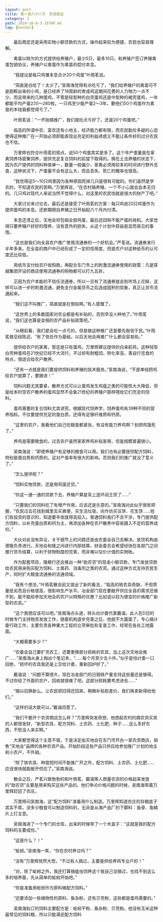 ```yaml
---
layout: post
title: 第一百六十八节　农资商店
category: 3
path: 2010-10-8-3-16700.md
tag: [normal]
---
```


　　最后商定还是采用实物小额贷款的方式，操作起来较为便捷，农民也容易理解。

　　禽苗以赊欠的方式提供给养殖户，最少5只，最多10只。和养殖户签订养殖禽蛋包销协议，养殖户以禽蛋作为禽苗的偿付本息。

　　“我提议是每只鸡雏本息合计20个鸡蛋”叶雨茗说。

　　“简直是白给了！太少了。”吴南海觉得有点吃亏了，“我们给养殖户的禽苗可不是刚孵出来的小鸡，是已经养了18周龄的育成鸡这期间花费的人力物力一点不少。而且带来的几种蛋鸡，不管是轻型种的白壳蛋鸡还是中型种的褐壳蛋鸡，一年都能平均产蛋220～280枚。一只鸡至少能产蛋2～3年。要他们50个鸡蛋作为禽苗的本钱我都觉得亏了。”

　　叶雨茗说：“一开始搞推广，我们就吃点亏好了。还是20个鸡蛋吧。”

　　临高的所谓中农、富农还有小地主，经济能力都有限，而农民勤俭多疑的心态使得这种推广在一开始必须即能表现出充足的利益诱惑又不能让条件好的过分农民也不信。

　　万里辉也符合叶雨茗的观点，说50个鸡蛋其实是多了。这个年产蛋量是在家禽饲养场密集饲养，提供充足复合饲料的前提下取得的。换在土法养殖的状态下，因为农户提供的饲料种类单一，数量一般偏少，家禽必须用较多的时间进行野外觅食，这种状况下，产蛋量不会有这么大，而且丢失、死亡的概率也很高。

　　“我觉得这5～10只鸡里因为各种原因死掉几只是很有可能的。你们虽然是学农的，不知道农民的苦啊。”万里辉说，“在农村搞养殖，一个不小心就会血本无归的。几只鸡对现代人来说当然不觉得什么，对这里的农民怕就是很大的财产了吧。”

　　大家讨论来讨论去，最后还是接受了叶雨茗的方案：每只鸡收20只鸡蛋作为提供蛋鸡的本息。还款期限自养殖之日开始起六个月内付清。

　　本息还清之后，天地会将包销全部鸡蛋，最后还回购不能产蛋的母机。大家觉得只要养殖户好好的喂养，没有意外的损失，从这个计划中获益是显而易见的事情。

　　“这也是我们向全县农户推广使用流通券的一个好机会。”严茗说。流通券发行半年多来，在全县的商户中已经形成了一定的信用度，但是农户对这种纸币的认可度还比较低。

　　用纸币支付给农户收购款。再配合东门市上的刺激流通券使用的政策：凡是穿越集团开设的商店使用流通券的购物都可以打九五折。

　　正因为农户本能的不信任流通券，所以一旦有了流通券就会到市场上花掉，这样可以进一步的刺激流通，避免支付金属货币之后造成囤积的现象，真正让货币流通起来。

　　“我们这不叫推广，简直就是在倒贴啊。”有人感慨了。

　　“这世界上的多数国家对农业都是有补贴的，否则早没人种地了。”叶雨茗说，“我们这也算是变相的农产品补贴政策吧。”

　　“从眼前看，我们是会吃一点亏的，但是做这种推广还是要先取信于民。”叶雨茗做总结陈述，“有了信任作为基础，以后天地会再推广什么都会容易些。”

　　提供给农户的家禽，暂定是只有蛋鸡，万里辉建议提供的白来航鸡，这种轻型白壳种蛋鸡在21世纪已经不大流行，不过却有耐粗饲，转化率高，善自行觅食的特点，很适合给农户散养。

　　“还有一点就是我们要提供饲料和养殖的技术服务。”吴南海说，“不是单纯把鸡给农户就算了，要跟进！”

　　饲料问题尤其要紧，散养方式可以让蛋鸡发生鸡瘟之类的可能性大大降低，但是给本时空农户散养的蛋鸡显然不会象21世纪的养殖户那样喂给它们充足的饲料。

　　蛋鸡需要的复合饲料尤其讲究，根据现代饲养学，饲养蛋鸡有39种不同的营养指标。不仅要提供充足的蛋白质，还得有足够纤维质和钙质。

　　“这里的农户，我看他们自己吃粮食都紧张，有没有能力养鸡啊？别把鸡饿死了。”

　　养鸡是需要粮食的，过去农户虽然家家养鸡补贴家用，但是规模普遍很小。

　　吴南海说：“即使养殖户有足够的粮食可以用。我们也有必要提供配方饲料，特别是蛋白质和钙质的。这对产蛋率有很大的影响。否则我们的推广就没了意义了。”

　　“怎么提供呢？”

　　“饲料实物贷款，还是用鸡蛋还贷。”

　　“你这一通一通的贷款下去，养殖户算是背上连环阎王债了……”

　　“只要我们的饲料吃了有增产作用，应该还是乐意的。”吴南海对此似乎很有把握，“农民过去花钱到城里去买粪便，买生活垃圾，向作坊买豆饼、花生饼……他们有投资的意识的，知道要丰收就得高投入。普通饲料我们不去干涉，专门提供配方饲料，以补充蛋白质和钙为主，再添加各种在农户散养中容易摄入不足的营养成份。”

　　大伙对此没有异议，关于细节上的问题还是由农委会自己去解决。放贷机构由德隆负责进行。天地会和隆之间进行内部结算。财金委员会希望经快在各部门之间推行货币结算，以利于财物制度的完善，而非难以估价计值的实物账。

　　作为配套项目，隆粮行还会推出一种“助农贷”的现金小额贷款，专门发放贷款给农民用来购买配方饲料、土兽药、消毒剂之类的农资。通过这种方式支持农民生产，同时扩大粮食流通券的流通领域。

　　“我有个想法，”叶雨茗散会前又提出了新的看法，“临高的铁农具奇缺，不但质量低劣而且价格很高，很影响生产水平。冶金部门现在要敞开供应全县的需求还做不到，能不能给参加天地会的农户以特殊的优惠？比如说以较为便宜的价格推广新型的农具。”

　　“这个我想应该可以吧。”吴南海点头道，转头向计委代表戴谐。此人在D日的时候专门主持物资发放工作，随着机构逐步完善之后，他就不大露面了，专心搞计委行政工作，主要负责各种重大工程的立项审批和复查工作，经常在各处工地露面。

　　“大概需要多少？”

　　“农委会自己要扩充农工，还要更换部分损耗的农具，加上这次天地会推广……”吴南海从身上掏出个笔记本，“……每个月至少五十件。”似乎是怕计委一口回绝，“损坏的农具我还是上交给计委，重新回炉好了。”

　　戴谐说：“问题不算很大，现在冶金部门的日钢铁产量支持这些量还是够得。不过你给了外面的农户，回收就很难了吧。这部分损耗要考虑进去……”

　　“搞以旧换新么。让农民把旧得还回来，稍微补贴些差价，我们再卖新得给他们。”

　　“这样的话大致可以。”戴谐同意了。

　　“我们干脆开个农资商店怎么样？”万里辉突发奇想，他想起农村的搞农资买卖的人都很发财，“新型农具、配方饲料、土农药、土化肥、种子……这么多好东西，不愁没人来买啊。”

　　大家都觉得这个主意不错，于是决定由天地会在东门市开办一家农资商店，销售“天地会”品牌的各种农资产品。开始阶段这些产品只供应给参加推广计划的地主和小农户，不外销。

　　“除了铁农具、种苗短时间不能推广开之外，配方饲料、土农药、土化肥……应该很快就能敞开供应了。”吴南海说。

　　散会之后，严茗兴致勃勃的和叶雨茗、戴谐等人商量农资的价格起来发放的“助农贷”主要是用来购买这些产品的。他们争论价格问题的时候，吴南海带着万里辉赶回了农庄。

　　万里辉问吴南海，这“配方饲料”准备用什么制造。万里辉知道农庄的存粮底子其实不厚。没多少粮食可以制造饲料的，无非是从海产品厂的下脚料：鱼骨、鱼鳞片上打主意。

　　吴南海进了一个专门的仓库，出来的时候带了一个木盒子：“这就是我的配方饲料的主要成份。”

　　“这是什么？！”

　　“蚯蚓。”吴南海一笑，“你在农村养过吗？”

　　“没有”万里辉恍然大悟，“不过有人搞过，主要是供给养鸡专业户的！”

　　“对，除了蚯蚓之外，我还打算搞蛆虫饲养这个我自己没搞过，也找不到这么多的培养基，先从简单的蚯蚓开始吧。”

　　“你是准备用蚯蚓作为原料做配方饲料。”

　　“还要添加一些植物性的原料、鱼杂粉，还有贝壳粉，这些都是蛋鸡需要的。”

　　吴南海拟订的饲料主要配方是：蚯蚓干粉、鱼杂粉、贝壳粉。他没有玉米这种最常见的饲料粮，所以只能满足配方饲料